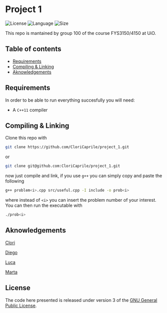 # Project 1
![License](https://img.shields.io/github/license/CloriCaprile/project_1)
![Language](https://img.shields.io/badge/language-c%2B%2B-blue)
![Size](https://img.shields.io/github/repo-size/CloriCaprile/project_1)

This repo is mantained by group 100 of the course FYS3150/4150 at UiO.

## Table of contents

- [Requirements](#requirements)
- [Compiling & Linking](#compiling--linking)
- [Aknowledgements](#aknowledgements)

## Requirements

In order to be able to run everything succesfully you will need:
* A `C++11` compiler

## Compiling & Linking

Clone this repo with

```bash
git clone https://github.com/CloriCaprile/project_1.git
```

or

```bash
git clone git@github.com:CloriCaprile/project_1.git
```

now just compile and link, if you use `g++` you can simply copy and paste the following

```bash
g++ problem<i>.cpp src/useful.cpp -I include -o prob<i>
```
where instead of `<i>` you can insert the problem number of your interest.
You can then run the executable with

```bash
./prob<i>
```

## Aknowledgements

[Clori](https://github.com/CloriCaprile)

[Diego](https://github.com/diegoscantam)

[Luca](https://github.com/ngrlcu)

[Marta](https://github.com/martapisci)

## License

The code here presented is released under version 3 of the [GNU General Public License](https://www.gnu.org/licenses/gpl-3.0.html).
